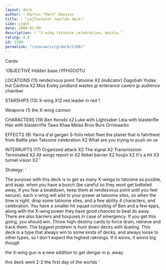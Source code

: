 ```yaml
---
layout: deck
author: ! Martin "Mart" Akesson
title: ! "Lejfastator (worlds deck)"
side: Light
date: 2000-01-09
description: ! "X-wing tatooine celebration, mainly."
rating: 4.0
id: 2180
permalink: "/starwarsccg/deck/2180/"
---
```

Cards: 

'OBJECTIVE
Hidden base /YPHGOOTU

LOCATIONS (11)
rendezvous point
Tatooine X2 (indicator)
Dagobah
Yodas hut
Cantina X2
Mos Eisley
jundland wastes
jp enterance cavern
jp audience chamber

STARSHIPS (13)
X-wing X12
red leader in red 1

Weapons (1)
the X-wing cannon

CHARACTERS (19)
Ben Kenobi x2
Luke with Lightsaber
Leia with blasterifle
Han with blasterrifle
Taws Khaa
Melas
Bron Burs
Orrimaarko

EFFECTS (8)
Yarna d'al gargan
S-foils
rebel fleet
the planet that is fahrthest from
Battle plan
Tatooine celebration X2
What are you trying to push on us

INTERRUPTS (17)
Organized attack X2
The signal X2
Transmission Terminated X2
All wings report in X2
Rebel barrier X2
houjix X2
It's a hit X3
tunnel vision X2
'

Strategy: '

The purpose with this deck is to get as many X-wings to tatooine as posible, and asap. when you have a bunch (be careful so they wont get batteled away, if you fear a beatdown, keep them at rendezvous point until you feel secure). each x-wing will add to your power at tatooine sites, so when the time is right, drop some tatooine sites, and a few ability 4 characters, and celebration. You have a smaller hit squad consisting of Ben and a few epps, along with the X-wing power they have good chances to beat ds away. There are also barriers and houjuxes in case of emergency. If you get this going, you should win. Throw high-destiny cards to force drain, retrieve and track them. The biggest problem is hunt down decks with dueling. This deck is a type that always win to some kinds of decks, and always loose to other types, so I don't expect the highest raknings. If it winns, it winns big though

the X-wing gun is a new addition to get dengar in p. away.

this deck went 2-2 the first day of the worlds '
